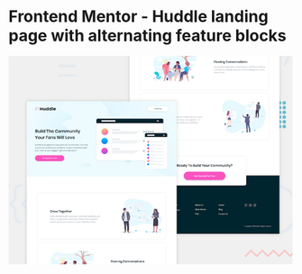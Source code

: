 # Frontend Mentor - Huddle landing page with alternating feature blocks

![Design preview for the Huddle landing page with alternating feature blocks coding challenge](./design/desktop-preview.jpg)


